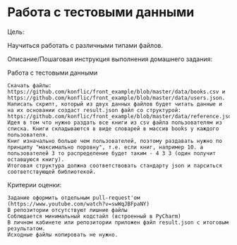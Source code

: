 # Работа с тестовыми данными
Цель:

Научиться работать с различными типами файлов.

Описание/Пошаговая инструкция выполнения домашнего задания:

Работа с тестовыми данными

    Скачать файлы: https://github.com/konflic/front_example/blob/master/data/books.csv и https://github.com/konflic/front_example/blob/master/data/users.json.
    Написать скрипт, который из двух данных файлов будет читать данные и на их основании создаст result.json файл со структурой: https://github.com/konflic/front_example/blob/master/data/reference.json.
    Идея в том что нужно раздать все книги из csv файла пользователям из списка. Книги складываются в виде словарей в массив books у каждого пользователя.
    Книг изначально больше чем пользователей, поэтому раздавать нужно по принципу "максимально поровну", т.е. если книг, например 10. а пользователей 3 то распределение будет таким - 4 3 3 (один получит оставшуюся книгу).
    Итоговая структура должна соответствовать стандарту json и парситься соответствующей библиотекой.


Критерии оценки:

    Задание оформить отдельным pull-request'ом (https://www.youtube.com/watch?v=swWqJBFpaNY)
    В репозитории отсутствуют лишние файлы
    Соблюдается минимальный кодстайл (встроенный в PyCharm)
    В личном кабинете или репозитории приложен файл result.json с итоговым результатом.
    Исходные файлы копировать не нужно.

